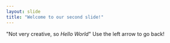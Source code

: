 ```yaml
---
layout: slide
title: "Welcome to our second slide!"
---
```

"Not very creative, so *Hello World*"
Use the left arrow to go back!
